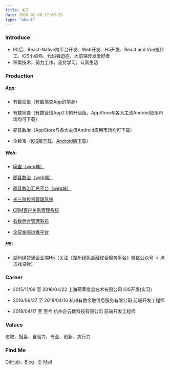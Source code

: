 ```yaml
---
title: 关于
date: 2018-01-06 17:00:23
type: "about"
---
```


### Introduce

- 90后、React-Native跨平台开发、Web开发、H5开发、React and Vue搬砖工、iOS小菜鸡、代码强迫症、大前端开发爱好者
- 积累技术，努力工作，坚持学习，认真生活

### Production

##### App:

- 有数征信（有数简查App的前身）

- 有数简查（有数征信App2.0的升级版，AppStore与各大主流Android应用市场均可下载）

- 郡县数治（AppStore与各大主流Android应用市场均可下载）

- 企数宝（[iOS版下载](https://www.pgyer.com/uuuZ)、[Android版下载](https://www.pgyer.com/ZAXO)）

##### Web:

- [简查（web端）](https://jc.yscredit.com/)

- [郡县数治（web端）](https://data-town.yscredit.com/index)

- [郡县数治汇总平台（web端）](http://manage-town.yscredit.com/platform/index)

- [长三院投资管理系统](http://www.thhzim.com/loginIndex)

- [CRM客户关系管理系统](http://crm.yscredit.com/login)

- [有数后台管理系统](http://jcadmin.yscredit.com/login)

- [企贷金服运维平台](http://ms1.qdjfcredit.cn/)

##### H5:

- 湖州绿贷通企业端H5（关注《湖州绿色金融综合服务平台》微信公众号 -> 点击找贷款）

### Career

- 2015/11/09 至 2016/04/22   上海萌萃信息技术有限公司     iOS开发(实习)

- 2016/06/27 至 2018/04/16   杭州有数金融信息服务有限公司  前端开发工程师

- 2018/04/17 至 至今          杭州企云数科技有限公司       前端开发工程师

### Values

进取、担当、自驱力、专业、创新、执行力

### Find Me

[GitHub](https://github.com/FengXianSen)、[Blog](https://fengxiansen.github.io/)、[E-Mail](https://fengxiansen333@gmail.com)
